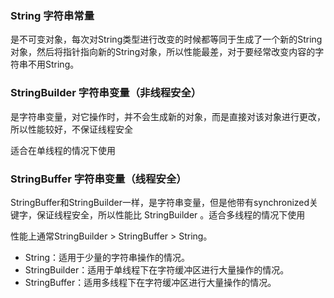 ### String 字符串常量

是不可变对象，每次对String类型进行改变的时候都等同于生成了一个新的String对象，然后将指针指向新的String对象，所以性能最差，对于要经常改变内容的字符串不用String。



### StringBuilder 字符串变量（非线程安全）

是字符串变量，对它操作时，并不会生成新的对象，而是直接对该对象进行更改，所以性能较好，不保证线程安全

适合在单线程的情况下使用

### StringBuffer 字符串变量（线程安全）

StringBuffer和StringBuilder一样，是字符串变量，但是他带有synchronized关键字，保证线程安全，所以性能比 StringBuilder 。适合多线程的情况下使用





性能上通常StringBuilder > StringBuffer > String。

- String：适用于少量的字符串操作的情况。
- StringBuilder：适用于单线程下在字符缓冲区进行大量操作的情况。
- StringBuffer：适用多线程下在字符缓冲区进行大量操作的情况。